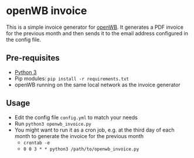 # openWB invoice

This is a simple invoice generator for [openWB](https://openwb.de/main/). It generates a PDF invoice for the previous month and then sends it to the email address configured in the config file.

## Pre-requisites
- [Python 3](https://www.python.org/downloads/)
- Pip modules: `pip install -r requirements.txt`
- openWB running on the same local network as the invoice generator

## Usage
- Edit the config file `config.yml` to match your needs
- Run `python3 openwb_invoice.py`
- You might want to run it as a cron job, e.g. at the third day of each month to generate the invoice for the previous month
    - `crontab -e`
    - `0 0 3 * * python3 /path/to/openwb_invoice.py`
